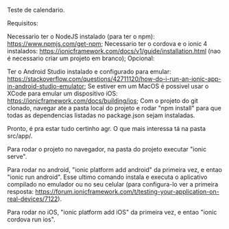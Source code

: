 Teste de calendario.

Requisitos:

Necessario ter o NodeJS instalado (para ter o npm): https://www.npmjs.com/get-npm;
Necessario ter o cordova e o ionic 4 instalados: https://ionicframework.com/docs/v1/guide/installation.html (nao é necessario criar um projeto em branco);
Opcional:

Ter o Android Studio instalado e configurado para emular: https://stackoverflow.com/questions/42711120/how-do-i-run-an-ionic-app-in-android-studio-emulator;
Se estiver em um MacOS é possivel usar o XCode para emular um dispositivo iOS: https://ionicframework.com/docs/building/ios;
Com o projeto do git clonado, navegar ate a pasta local do projeto e rodar "npm install" para que todas as dependencias listadas no package.json sejam instaladas.

Pronto, é pra estar tudo certinho agr. O que mais interessa tá na pasta src/app/.

Para rodar o projeto no navegador, na pasta do projeto executar "ionic serve".

Para rodar no android, "ionic platform add android" da primeira vez, e entao "ionic run android". Esse ultimo comando instala e executa o aplicativo compilado no emulador ou no seu celular (para configura-lo ver a primeira resposta: https://forum.ionicframework.com/t/testing-your-application-on-real-devices/7122).

Para rodar no iOS, "ionic platform add iOS" da primeira vez, e entao "ionic cordova run ios".